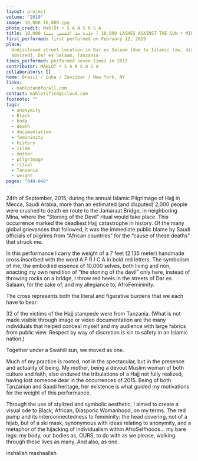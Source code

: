 ```yaml
---
layout: project
volume: "2019"
image: 10,000_10,000.jpg
photo_credit: MahlÕt • S A N S O S A
title: 10,000 جلدة ضد الشمس. مينا [ 10,000 LASHES AGAINST THE SUN • MINA]
first_performed: first performed on February 12, 2019
place:
  Undisclosed street location in Dar es Salaam [due to Islamic law, discretion
  advised], Dar es Salaam, Tanzania
times_performed: performed seven times in 2019
contributor: MAHLÕT • S A N S O S A
collaborators: []
home: Brasil / Cuba / Zanzibar / New York, NY
links:
  - mahlotandforall.com
contact: mahlotified@icloud.com
footnote: ""
tags:
  - anonymity
  - Black
  - body
  - death
  - documentation
  - femininity
  - history
  - Islam
  - mother
  - pilgrimage
  - ritual
  - Tanzania
  - weight
pages: "048-049"
---
```


24th of September, 2015, during the annual Islamic Pilgrimage of Hajj in Mecca, Saudi Arabia, more than an estimated (and disputed) 2,000 people were crushed to death en route to the Jamaraat Bridge, in neighboring Mina, where the “Stoning of the Devil” ritual would take place. This occurrence marked the deadliest Hajj catastrophe in history. Of the many global grievances that followed, it was the immediate public blame by Saudi officials of pilgrims from “African countries” for the “cause of these deaths” that struck me.

In this performance I carry the weight of a 7 feet (2.135 meter) handmade cross inscribed with the word A F R I C A in bold red letters. The symbolism of me, the embodied essence of 10,000 selves, both living and non, enacting my own rendition of “the stoning of the devil” only here, instead of throwing rocks on a bridge, I throw red heels in the streets of Dar es Salaam, for the sake of, and my allegiance to, AfroFemininity.

The cross represents both the literal and figurative burdens that we each have to bear.

32 of the victims of the Hajj stampede were from Tanzania. (What is not made visible through image or video documentation are the many individuals that helped conceal myself and my audience with large fabrics from public view. Respect by way of discretion is kin to safety in an Islamic nation.)

Together under a Swahili sun, we moved as one.

Much of my practice is rooted, not in the spectacular, but in the presence and actuality of being. My mother, being a devout Muslim woman of both culture and faith, also endured the tribulations of a Hajj not fully realized, having lost someone dear in the occurrences of 2015. Being of both Tanzanian and Saudi heritage, her existence is what guided my motivations for the weight of this performance.

Through the use of stylized and symbolic aesthetic, I aimed to create a visual ode to Black, African, Diasporic Womanhood, on my terms. The red pump and its interconnectedness to femininity: the head covering, not of a hijab, but of a ski mask, synonymous with ideas relating to anonymity, and a metaphor of the hijacking of individualism within AfroSelfhoods… my bare legs: my body, our bodies as, OURS, to do with as we please, walking through these lives as many. And also, as one.

inshallah mashaallah
